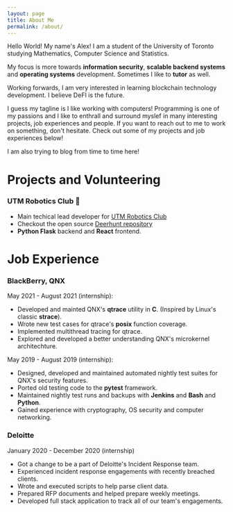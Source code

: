 ```yaml
---
layout: page
title: About Me
permalink: /about/
---
```


Hello World! My name's Alex! I am a student of the University of Toronto studying Mathematics, Computer Science and Statistics.

My focus is more towards **information security**, **scalable backend systems** and **operating systems** development. Sometimes I like to **tutor** as well.

Working forwards, I am very interested in learning blockchain technology development. I believe DeFI is the future.

I guess my tagline is I like working with computers! Programming is one of my passions and I like to enthrall and surround myslef in many interesting projects, job experiences and people. If you want to reach out to me to work on something, don't hesitate. Check out some of my projects and job experiences below!

I am also trying to blog from time to time here!


# Projects and Volunteering
### UTM Robotics Club 🤖
- Main techical lead developer for <a href="https://utmrobotics.com/" target="_blank">UTM Robotics Club</a>
- Checkout the open source <a href="https://github.com/UTM-Robotics/Deerhunt-Infrastructure" target="_blank" >Deerhunt repository</a>
- **Python Flask** backend and **React** frontend.


# Job Experience
### BlackBerry, QNX
May 2021 - August 2021 (internship):
- Developed and mainted QNX's **qtrace** utility in **C**. (Inspired by Linux's classic **strace**).
- Wrote new test cases for qtrace's **posix** function coverage.
- Implemented multithread tracing for qtrace. 
- Explored and developed a better understanding QNX's microkernel architechture.

May 2019 - August 2019 (internship):
- Designed, developed and maintained automated nightly test suites for QNX's security features.
- Ported old testing code to the **pytest** framework.
- Maintained nightly test runs and backups with **Jenkins** and **Bash** and **Python**.
- Gained experience with cryptography, OS security and computer networking.

### Deloitte
January 2020 - December 2020 (internship)
- Got a change to be a part of Deloitte's Incident Response team.
- Experienced incident response engagements with recently breached clients.
- Wrote and executed scripts to help parse client data.
- Prepared RFP documents and helped prepare weekly meetings.
- Developed full stack application to track all of our team's engagements.

<!-- You can find out more info about customizing your Jekyll theme, as well as basic Jekyll usage documentation at [jekyllrb.com](https://jekyllrb.com/)

You can find the source code for Jekyll at GitHub:
[jekyll][jekyll-organization] /
[jekyll](https://github.com/jekyll/jekyll)

[jekyll-organization]: https://github.com/jekyll -->
